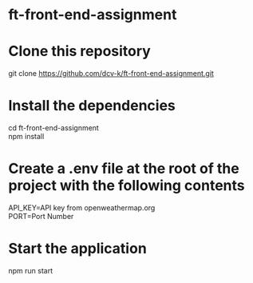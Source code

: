 # ft-front-end-assignment

# Clone this repository
git clone https://github.com/dcv-k/ft-front-end-assignment.git

# Install the dependencies
cd ft-front-end-assignment  
npm install

# Create a .env file at the root of the project with the following contents
API_KEY=API key from openweathermap.org    
PORT=Port Number

# Start the application
npm run start
